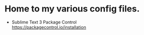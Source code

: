 # Home to my various config files.

* Sublime Text 3 Package Control  
https://packagecontrol.io/installation

